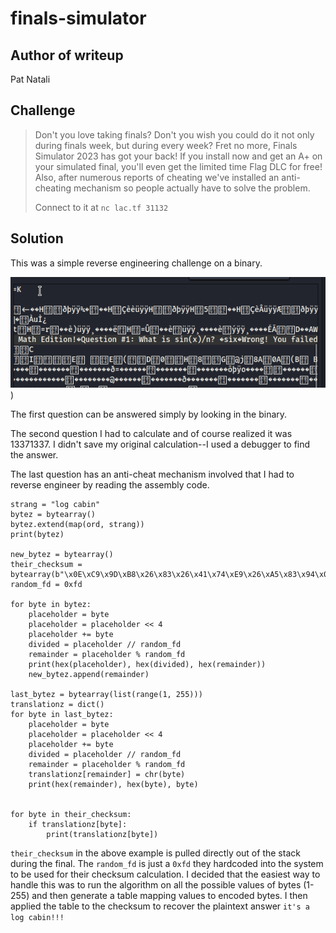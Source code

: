 # finals-simulator

## Author of writeup

Pat Natali

## Challenge

> Don't you love taking finals? Don't you wish you could do it not only during finals  week, but during every week? Fret no more, Finals Simulator 2023 has got your back! If you install now and get an A+ on your simulated final,  you'll even get the limited time Flag DLC for free! Also, after numerous reports of cheating we've installed an anti-cheating mechanism so  people actually have to solve the problem.
>
> Connect to it at `nc lac.tf 31132`

## Solution

This was a simple reverse engineering challenge on a binary.

![Looking at the code](..\images\rev\finals_simulator_binary.png))

The first question can be answered simply by looking in the binary.

The second question I had to calculate and of course realized it was 13371337. I didn't save my original calculation--I used a debugger to find the answer.

The last question has an anti-cheat mechanism involved that I had to reverse engineer by reading the assembly code.

```
strang = "log cabin"
bytez = bytearray()
bytez.extend(map(ord, strang))
print(bytez)

new_bytez = bytearray()
their_checksum = bytearray(b"\x0E\xC9\x9D\xB8\x26\x83\x26\x41\x74\xE9\x26\xA5\x83\x94\x0E\x63\x37\x37\x37")
random_fd = 0xfd

for byte in bytez:
    placeholder = byte
    placeholder = placeholder << 4
    placeholder += byte
    divided = placeholder // random_fd
    remainder = placeholder % random_fd
    print(hex(placeholder), hex(divided), hex(remainder))
    new_bytez.append(remainder)

last_bytez = bytearray(list(range(1, 255)))
translationz = dict()
for byte in last_bytez:
    placeholder = byte
    placeholder = placeholder << 4
    placeholder += byte
    divided = placeholder // random_fd
    remainder = placeholder % random_fd
    translationz[remainder] = chr(byte)
    print(hex(remainder), hex(byte), byte)


for byte in their_checksum:
    if translationz[byte]:
        print(translationz[byte])
```

`their_checksum` in the above example is pulled directly out of the stack during the final. The `random_fd` is just a `0xfd` they hardcoded into the system to be used for their checksum calculation. I decided that the easiest way to handle this was to run the algorithm on all the possible values of bytes (1-255) and then generate a table mapping values to encoded bytes. I then applied the table to the checksum to recover the plaintext answer `it's a log cabin!!!`
